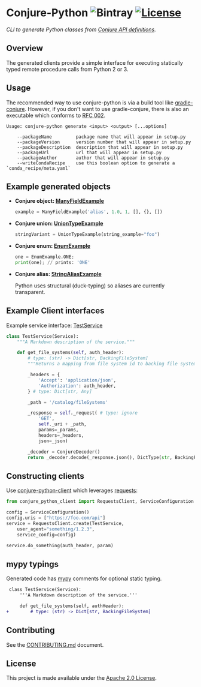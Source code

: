 # Conjure-Python ![Bintray](https://img.shields.io/bintray/v/palantir/releases/conjure-python.svg) [![License](https://img.shields.io/badge/License-Apache%202.0-lightgrey.svg)](https://opensource.org/licenses/Apache-2.0)

_CLI to generate Python classes from [Conjure API definitions](https://github.com/palantir/conjure)._

## Overview

The generated clients provide a simple interface for executing statically typed remote procedure calls from Python 2 or 3.

## Usage

The recommended way to use conjure-python is via a build tool like [gradle-conjure](https://github.com/palantir/gradle-conjure). However, if you don't want to use gradle-conjure, there is also an executable which conforms to [RFC 002](https://github.com/palantir/conjure/blob/master/docs/rfc/002-contract-for-conjure-generators.md).

    Usage: conjure-python generate <input> <output> [...options]

        --packageName         package name that will appear in setup.py
        --packageVersion      version number that will appear in setup.py
        --packageDescription  description that will appear in setup.py
        --packageUrl          url that will appear in setup.py
        --packageAuthor       author that will appear in setup.py
        --writeCondaRecipe    use this boolean option to generate a `conda_recipe/meta.yaml`

## Example generated objects

- **Conjure object: [ManyFieldExample](https://github.com/palantir/conjure-python/blob/develop/conjure-python-core/src/test/resources/types/expected/package/product/__init__.py#L345)**

    ```python
    example = ManyFieldExample('alias', 1.0, 1, [], {}, [])
    ```

- **Conjure union: [UnionTypeExample](https://github.com/palantir/conjure-python/blob/develop/conjure-python-core/src/test/resources/types/expected/package/product/__init__.py#L689)**

    ```python
    stringVariant = UnionTypeExample(string_example="foo")
    ```

- **Conjure enum: [EnumExample](https://github.com/palantir/conjure-python/blob/develop/conjure-python-core/src/test/resources/types/expected/package/product/__init__.py#L256)**

  ```python
  one = EnumExample.ONE;
  print(one); // prints: 'ONE'
  ```

- **Conjure alias: [StringAliasExample](https://github.com/palantir/conjure-python/blob/develop/conjure-python-core/src/test/resources/types/expected/package/product/__init__.py#L817)**

  Python uses structural (duck-typing) so aliases are currently transparent.

## Example Client interfaces
Example service interface: [TestService](./conjure-python-core/src/test/resources/services/expected/package/another/__init__.py)

```python
class TestService(Service):
    """A Markdown description of the service."""

    def get_file_systems(self, auth_header):
        # type: (str) -> Dict[str, BackingFileSystem]
        """Returns a mapping from file system id to backing file system configuration."""

        _headers = {
            'Accept': 'application/json',
            'Authorization': auth_header,
        } # type: Dict[str, Any]

        _path = '/catalog/fileSystems'

        _response = self._request( # type: ignore
            'GET',
            self._uri + _path,
            params=_params,
            headers=_headers,
            json=_json)

        _decoder = ConjureDecoder()
        return _decoder.decode(_response.json(), DictType(str, BackingFileSystem))

```

## Constructing clients

Use [conjure-python-client](https://github.com/palantir/conjure-python-client) which leverages [requests](http://docs.python-requests.org/en/master/):

```python
from conjure_python_client import RequestsClient, ServiceConfiguration

config = ServiceConfiguration()
config.uris = ["https://foo.com/api"]
service = RequestsClient.create(TestService,
    user_agent="something/1.2.3",
    service_config=config)

service.do_something(auth_header, param)
```

## mypy typings

Generated code has [mypy](http://mypy-lang.org/) comments for optional static typing.

```diff
 class TestService(Service):
     '''A Markdown description of the service.'''

     def get_file_systems(self, authHeader):
+        # type: (str) -> Dict[str, BackingFileSystem]
```

## Contributing

See the [CONTRIBUTING.md](./CONTRIBUTING.md) document.

## License
This project is made available under the [Apache 2.0 License](/LICENSE).
